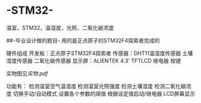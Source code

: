 # -STM32-
温室，STM32，温湿度，光照，二氧化碳浓度

##-毕业设计做的题目-
用的是正点原子的STM32F4探索者完成的

硬件组成
开发板：正点原子STM32F4探索者
传感器：DHT11温湿度传感器
       土壤湿度传感器
       二氧化碳传感器
 显示屏：ALIENTEK 4.3' TFTLCD
 继电器
 按键
 
 实物图见*实物.pdf*
 
 功能有：
 检测温室空气温湿度
 检测温室光照强度
 检测土壤湿度
 检测二氧化碳浓度
 切换手动/自动模式
 设置各个参数的阈值
 根据设定值启动/继电器
 LCD屏幕显示


